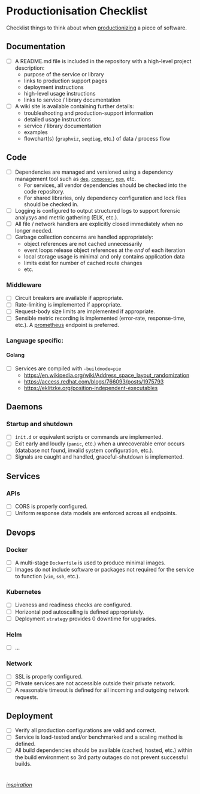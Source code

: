 # Productionisation Checklist

Checklist things to think about when [productionizing](https://en.wikipedia.org/wiki/Productionisation) a piece of software.

## Documentation

- [ ] A README.md file is included in the repository with a high-level project description:
  * purpose of the service or library
  * links to production support pages
  * deployment instructions
  * high-level usage instructions
  * links to service / library documentation
- [ ] A wiki site is available containing further details:
  * troubleshooting and production-support information
  * detailed usage instructions
  * service / library documentation
  * examples
  * flowchart(s) (`graphviz`, `seqdiag`, etc.) of data / process flow

## Code
- [ ] Dependencies are managed and versioned using a dependency management tool such as [`dep`](https://github.com/golang/dep), [`composer`](https://getcomposer.org/), [`npm`](https://www.npmjs.com/), etc.
  * For services, all vendor dependencies should be checked into the code repository.
  * For shared libraries, only dependency configuration and lock files should be checked in.
- [ ] Logging is configured to output structured logs to support forensic analysys and metric gathering (ELK, etc.).
- [ ] All file / network handlers are explicitly closed immediately when no longer needed.
- [ ] Garbage collection concerns are handled appropriately:
  * object references are not cached unnecessarily
  * event loops release object references at the _end_ of each iteration
  * local storage usage is minimal and only contains application data
  * limits exist for number of cached route changes
  * etc.

### Middleware
- [ ] Circuit breakers are available if appropriate.
- [ ] Rate-limiting is implemented if appropriate.
- [ ] Request-body size limits are implemented if appropriate.
- [ ] Sensible metric recording is implemented (error-rate, response-time, etc.). A [prometheus](https://prometheus.io/) endpoint is preferred.

### Language specific:
#### Golang
- [ ] Services are compiled with `-buildmode=pie`
  * https://en.wikipedia.org/wiki/Address_space_layout_randomization
  * https://access.redhat.com/blogs/766093/posts/1975793
  * https://eklitzke.org/position-independent-executables

## Daemons
### Startup and shutdown
- [ ] `init.d` or equivalent scripts or commands are implemented.
- [ ] Exit early and loudly (`panic`, etc.) when a unrecoverable error occurs (database not found, invalid system configuration, etc.).
- [ ] Signals are caught and handled, graceful-shutdown is implemented.

## Services
### APIs
- [ ] CORS is properly configured.
- [ ] Uniform response data models are enforced across all endpoints.

## Devops
### Docker
- [ ] A multi-stage `Dockerfile` is used to produce minimal images.
- [ ] Images do not include software or packages not required for the service to function (`vim`, `ssh`, etc.).

### Kubernetes
- [ ] Liveness and readiness checks are configured.
- [ ] Horizontal pod autoscalling is defined appropriately.
- [ ] Deployment `strategy` provides 0 downtime for upgrades.

### Helm
- [ ] ...

### Network
- [ ] SSL is properly configured.
- [ ] Private services are not accessible outside their private network.
- [ ] A reasonable timeout is defined for all incoming and outgoing network requests.

## Deployment
- [ ] Verify all production configurations are valid and correct.
- [ ] Service is load-tested and/or benchmarked and a scaling method is defined.
- [ ] All build dependencies should be available (cached, hosted, etc.) within the build environment so 3rd party outages do not prevent successful builds.

#

_[inspiration](https://github.com/bahlo/go-production-checklist)_
